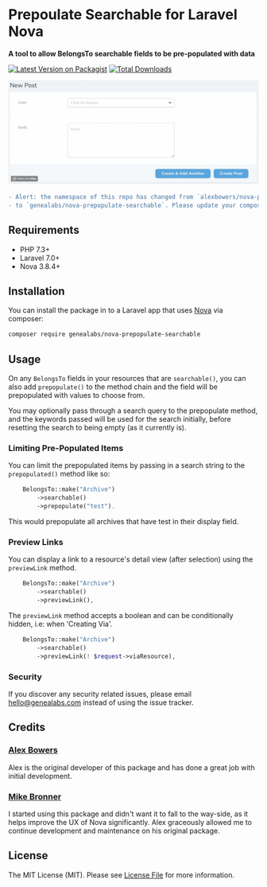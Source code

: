# Prepoulate Searchable for Laravel Nova
**A tool to allow BelongsTo searchable fields to be pre-populated with data**

[![Latest Version on Packagist](https://img.shields.io/packagist/v/genealabs/nova-prepopulate-searchable.svg?style=flat-square)](https://packagist.org/packages/alexbowers/nova-prepopulate-searchable)
[![Total Downloads](https://img.shields.io/packagist/dt/alexbowers/nova-prepopulate-searchable.svg?style=flat-square)](https://packagist.org/packages/genealabs/nova-prepopulate-searchable)

![Prepopulate Search](https://github.com/genealabs/nova-prepopulate-searchable/blob/master/screenshots/example.gif?raw=true)


```diff
- Alert: the namespace of this repo has changed from `alexbowers/nova-prepopulate-searchable`
- to `genealabs/nova-prepopulate-searchable`. Please update your composer.json file before updating!
```

## Requirements
- PHP 7.3+
- Laravel 7.0+
- Nova 3.8.4+

## Installation

You can install the package in to a Laravel app that uses [Nova](https://nova.laravel.com) via composer:

```bash
composer require genealabs/nova-prepopulate-searchable
```

## Usage

On any `BelongsTo` fields in your resources that are `searchable()`, you can also add `prepopulate()` to the method chain and the field will be prepopulated with values to choose from.

You may optionally pass through a search query to the prepopulate method, and the keywords passed will be used for
the search initially, before resetting the search to being empty (as it currently is).

### Limiting Pre-Populated Items
You can limit the prepopulated items by passing in a search string to the `prepopulated()` method like so:

```php
    BelongsTo::make("Archive")
        ->searchable()
        ->prepopulate("test").
```

This would prepopulate all archives that have test in their display field.


### Preview Links

You can display a link to a resource's detail view (after selection) using the `previewLink` method.

```php
    BelongsTo::make("Archive")
        ->searchable()
        ->previewLink(),
```

The `previewLink` method accepts a boolean and can be conditionally hidden, i.e: when 'Creating Via'.

```php
    BelongsTo::make("Archive")
        ->searchable()
        ->previewLink(! $request->viaResource),
```

### Security

If you discover any security related issues, please email hello@genealabs.com instead of using the issue tracker.

## Credits

### [Alex Bowers](https://github.com/alexbowers)

Alex is the original developer of this package and has done a great job with initial development.

### [Mike Bronner](https://github.com/mikebronner)

I started using this package and didn't want it to fall to the way-side, as it helps improve the UX of Nova significantly. Alex graceously allowed me to continue development and maintenance on his original package.

## License

The MIT License (MIT). Please see [License File](LICENSE.md) for more information.
